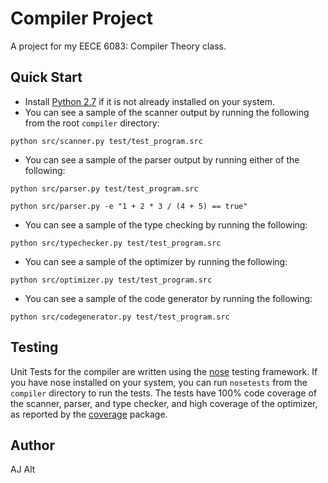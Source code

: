 # Compiler Project

A project for my EECE 6083: Compiler Theory class.

## Quick Start
* Install [Python 2.7](http://python.org/download/) if it is not already installed on your system.
* You can see a sample of the scanner output by running the following from the root `compiler` directory:
```
python src/scanner.py test/test_program.src
```
* You can see a sample of the parser output by running either of the following:
```
python src/parser.py test/test_program.src
```
```
python src/parser.py -e "1 + 2 * 3 / (4 + 5) == true"
```
* You can see a sample of the type checking by running the following:
```
python src/typechecker.py test/test_program.src
```
* You can see a sample of the optimizer by running the following:
```
python src/optimizer.py test/test_program.src
```
* You can see a sample of the code generator by running the following:
```
python src/codegenerator.py test/test_program.src
```


## Testing
Unit Tests for the compiler are written using the [nose](https://github.com/nose-devs/nose) testing framework.
If you have nose installed on your system, you can run `nosetests` from the `compiler` directory to run the tests.
The tests have 100% code coverage of the scanner, parser, and type checker, and high coverage of the optimizer, as reported by the [coverage](http://pypi.python.org/pypi/coverage) package.

## Author
AJ Alt
